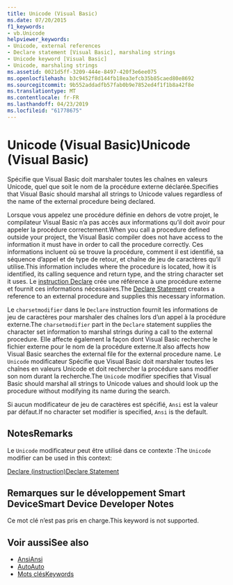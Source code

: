 ```yaml
---
title: Unicode (Visual Basic)
ms.date: 07/20/2015
f1_keywords:
- vb.Unicode
helpviewer_keywords:
- Unicode, external references
- Declare statement [Visual Basic], marshaling strings
- Unicode keyword [Visual Basic]
- Unicode, marshaling strings
ms.assetid: 0021d5ff-3209-444e-8497-420f3e6ee075
ms.openlocfilehash: b3c9452f8d144fb18ea3efcb35b85caed80e8692
ms.sourcegitcommit: 9b552addadfb57fab0b9e7852ed4f1f1b8a42f8e
ms.translationtype: MT
ms.contentlocale: fr-FR
ms.lasthandoff: 04/23/2019
ms.locfileid: "61778675"
---
```

# <a name="unicode-visual-basic"></a><span data-ttu-id="d52b2-102">Unicode (Visual Basic)</span><span class="sxs-lookup"><span data-stu-id="d52b2-102">Unicode (Visual Basic)</span></span>
<span data-ttu-id="d52b2-103">Spécifie que Visual Basic doit marshaler toutes les chaînes en valeurs Unicode, quel que soit le nom de la procédure externe déclarée.</span><span class="sxs-lookup"><span data-stu-id="d52b2-103">Specifies that Visual Basic should marshal all strings to Unicode values regardless of the name of the external procedure being declared.</span></span>  
  
 <span data-ttu-id="d52b2-104">Lorsque vous appelez une procédure définie en dehors de votre projet, le compilateur Visual Basic n’a pas accès aux informations qu’il doit avoir pour appeler la procédure correctement.</span><span class="sxs-lookup"><span data-stu-id="d52b2-104">When you call a procedure defined outside your project, the Visual Basic compiler does not have access to the information it must have in order to call the procedure correctly.</span></span> <span data-ttu-id="d52b2-105">Ces informations incluent où se trouve la procédure, comment il est identifié, sa séquence d’appel et de type de retour, et chaîne de jeu de caractères qu’il utilise.</span><span class="sxs-lookup"><span data-stu-id="d52b2-105">This information includes where the procedure is located, how it is identified, its calling sequence and return type, and the string character set it uses.</span></span> <span data-ttu-id="d52b2-106">Le [instruction Declare](../../../visual-basic/language-reference/statements/declare-statement.md) crée une référence à une procédure externe et fournit ces informations nécessaires.</span><span class="sxs-lookup"><span data-stu-id="d52b2-106">The [Declare Statement](../../../visual-basic/language-reference/statements/declare-statement.md) creates a reference to an external procedure and supplies this necessary information.</span></span>  
  
 <span data-ttu-id="d52b2-107">Le `charsetmodifier` dans le `Declare` instruction fournit les informations de jeu de caractères pour marshaler des chaînes lors d’un appel à la procédure externe.</span><span class="sxs-lookup"><span data-stu-id="d52b2-107">The `charsetmodifier` part in the `Declare` statement supplies the character set information to marshal strings during a call to the external procedure.</span></span> <span data-ttu-id="d52b2-108">Elle affecte également la façon dont Visual Basic recherche le fichier externe pour le nom de la procédure externe.</span><span class="sxs-lookup"><span data-stu-id="d52b2-108">It also affects how Visual Basic searches the external file for the external procedure name.</span></span> <span data-ttu-id="d52b2-109">Le `Unicode` modificateur Spécifie que Visual Basic doit marshaler toutes les chaînes en valeurs Unicode et doit rechercher la procédure sans modifier son nom durant la recherche.</span><span class="sxs-lookup"><span data-stu-id="d52b2-109">The `Unicode` modifier specifies that Visual Basic should marshal all strings to Unicode values and should look up the procedure without modifying its name during the search.</span></span>  
  
 <span data-ttu-id="d52b2-110">Si aucun modificateur de jeu de caractères est spécifié, `Ansi` est la valeur par défaut.</span><span class="sxs-lookup"><span data-stu-id="d52b2-110">If no character set modifier is specified, `Ansi` is the default.</span></span>  
  
## <a name="remarks"></a><span data-ttu-id="d52b2-111">Notes</span><span class="sxs-lookup"><span data-stu-id="d52b2-111">Remarks</span></span>  
 <span data-ttu-id="d52b2-112">Le `Unicode` modificateur peut être utilisé dans ce contexte :</span><span class="sxs-lookup"><span data-stu-id="d52b2-112">The `Unicode` modifier can be used in this context:</span></span>  
  
 [<span data-ttu-id="d52b2-113">Declare (instruction)</span><span class="sxs-lookup"><span data-stu-id="d52b2-113">Declare Statement</span></span>](../../../visual-basic/language-reference/statements/declare-statement.md)  
  
## <a name="smart-device-developer-notes"></a><span data-ttu-id="d52b2-114">Remarques sur le développement Smart Device</span><span class="sxs-lookup"><span data-stu-id="d52b2-114">Smart Device Developer Notes</span></span>  
 <span data-ttu-id="d52b2-115">Ce mot clé n’est pas pris en charge.</span><span class="sxs-lookup"><span data-stu-id="d52b2-115">This keyword is not supported.</span></span>  
  
## <a name="see-also"></a><span data-ttu-id="d52b2-116">Voir aussi</span><span class="sxs-lookup"><span data-stu-id="d52b2-116">See also</span></span>

- [<span data-ttu-id="d52b2-117">Ansi</span><span class="sxs-lookup"><span data-stu-id="d52b2-117">Ansi</span></span>](../../../visual-basic/language-reference/modifiers/ansi.md)
- [<span data-ttu-id="d52b2-118">Auto</span><span class="sxs-lookup"><span data-stu-id="d52b2-118">Auto</span></span>](../../../visual-basic/language-reference/modifiers/auto.md)
- [<span data-ttu-id="d52b2-119">Mots clés</span><span class="sxs-lookup"><span data-stu-id="d52b2-119">Keywords</span></span>](../../../visual-basic/language-reference/keywords/index.md)
